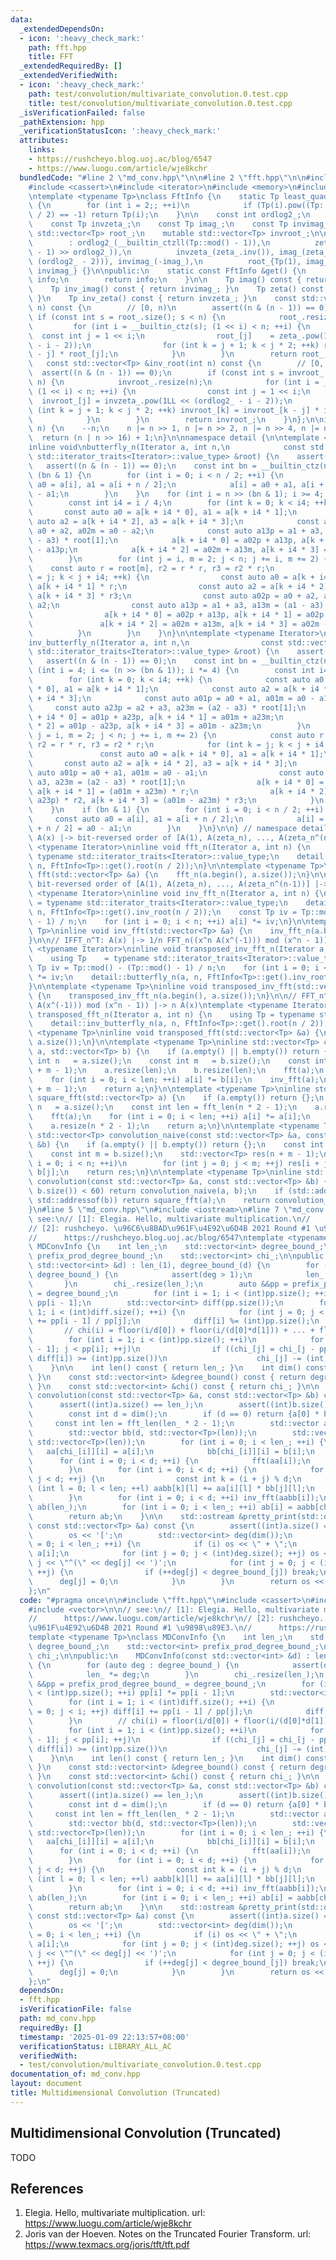 ```yaml
---
data:
  _extendedDependsOn:
  - icon: ':heavy_check_mark:'
    path: fft.hpp
    title: FFT
  _extendedRequiredBy: []
  _extendedVerifiedWith:
  - icon: ':heavy_check_mark:'
    path: test/convolution/multivariate_convolution.0.test.cpp
    title: test/convolution/multivariate_convolution.0.test.cpp
  _isVerificationFailed: false
  _pathExtension: hpp
  _verificationStatusIcon: ':heavy_check_mark:'
  attributes:
    links:
    - https://rushcheyo.blog.uoj.ac/blog/6547
    - https://www.luogu.com/article/wje8kchr
  bundledCode: "#line 2 \"md_conv.hpp\"\n\n#line 2 \"fft.hpp\"\n\n#include <algorithm>\n\
    #include <cassert>\n#include <iterator>\n#include <memory>\n#include <vector>\n\
    \ntemplate <typename Tp>\nclass FftInfo {\n    static Tp least_quadratic_nonresidue()\
    \ {\n        for (int i = 2;; ++i)\n            if (Tp(i).pow((Tp::mod() - 1)\
    \ / 2) == -1) return Tp(i);\n    }\n\n    const int ordlog2_;\n    const Tp zeta_;\n\
    \    const Tp invzeta_;\n    const Tp imag_;\n    const Tp invimag_;\n\n    mutable\
    \ std::vector<Tp> root_;\n    mutable std::vector<Tp> invroot_;\n\n    FftInfo()\n\
    \        : ordlog2_(__builtin_ctzll(Tp::mod() - 1)),\n          zeta_(least_quadratic_nonresidue().pow((Tp::mod()\
    \ - 1) >> ordlog2_)),\n          invzeta_(zeta_.inv()), imag_(zeta_.pow(1LL <<\
    \ (ordlog2_ - 2))), invimag_(-imag_),\n          root_{Tp(1), imag_}, invroot_{Tp(1),\
    \ invimag_} {}\n\npublic:\n    static const FftInfo &get() {\n        static FftInfo\
    \ info;\n        return info;\n    }\n\n    Tp imag() const { return imag_; }\n\
    \    Tp inv_imag() const { return invimag_; }\n    Tp zeta() const { return zeta_;\
    \ }\n    Tp inv_zeta() const { return invzeta_; }\n    const std::vector<Tp> &root(int\
    \ n) const {\n        // [0, n)\n        assert((n & (n - 1)) == 0);\n       \
    \ if (const int s = root_.size(); s < n) {\n            root_.resize(n);\n   \
    \         for (int i = __builtin_ctz(s); (1 << i) < n; ++i) {\n              \
    \  const int j = 1 << i;\n                root_[j]    = zeta_.pow(1LL << (ordlog2_\
    \ - i - 2));\n                for (int k = j + 1; k < j * 2; ++k) root_[k] = root_[k\
    \ - j] * root_[j];\n            }\n        }\n        return root_;\n    }\n \
    \   const std::vector<Tp> &inv_root(int n) const {\n        // [0, n)\n      \
    \  assert((n & (n - 1)) == 0);\n        if (const int s = invroot_.size(); s <\
    \ n) {\n            invroot_.resize(n);\n            for (int i = __builtin_ctz(s);\
    \ (1 << i) < n; ++i) {\n                const int j = 1 << i;\n              \
    \  invroot_[j] = invzeta_.pow(1LL << (ordlog2_ - i - 2));\n                for\
    \ (int k = j + 1; k < j * 2; ++k) invroot_[k] = invroot_[k - j] * invroot_[j];\n\
    \            }\n        }\n        return invroot_;\n    }\n};\n\ninline int fft_len(int\
    \ n) {\n    --n;\n    n |= n >> 1, n |= n >> 2, n |= n >> 4, n |= n >> 8;\n  \
    \  return (n | n >> 16) + 1;\n}\n\nnamespace detail {\n\ntemplate <typename Iterator>\n\
    inline void\nbutterfly_n(Iterator a, int n,\n            const std::vector<typename\
    \ std::iterator_traits<Iterator>::value_type> &root) {\n    assert(n > 0);\n \
    \   assert((n & (n - 1)) == 0);\n    const int bn = __builtin_ctz(n);\n    if\
    \ (bn & 1) {\n        for (int i = 0; i < n / 2; ++i) {\n            const auto\
    \ a0 = a[i], a1 = a[i + n / 2];\n            a[i] = a0 + a1, a[i + n / 2] = a0\
    \ - a1;\n        }\n    }\n    for (int i = n >> (bn & 1); i >= 4; i /= 4) {\n\
    \        const int i4 = i / 4;\n        for (int k = 0; k < i4; ++k) {\n     \
    \       const auto a0 = a[k + i4 * 0], a1 = a[k + i4 * 1];\n            const\
    \ auto a2 = a[k + i4 * 2], a3 = a[k + i4 * 3];\n            const auto a02p =\
    \ a0 + a2, a02m = a0 - a2;\n            const auto a13p = a1 + a3, a13m = (a1\
    \ - a3) * root[1];\n            a[k + i4 * 0] = a02p + a13p, a[k + i4 * 1] = a02p\
    \ - a13p;\n            a[k + i4 * 2] = a02m + a13m, a[k + i4 * 3] = a02m - a13m;\n\
    \        }\n        for (int j = i, m = 2; j < n; j += i, m += 2) {\n        \
    \    const auto r = root[m], r2 = r * r, r3 = r2 * r;\n            for (int k\
    \ = j; k < j + i4; ++k) {\n                const auto a0 = a[k + i4 * 0], a1 =\
    \ a[k + i4 * 1] * r;\n                const auto a2 = a[k + i4 * 2] * r2, a3 =\
    \ a[k + i4 * 3] * r3;\n                const auto a02p = a0 + a2, a02m = a0 -\
    \ a2;\n                const auto a13p = a1 + a3, a13m = (a1 - a3) * root[1];\n\
    \                a[k + i4 * 0] = a02p + a13p, a[k + i4 * 1] = a02p - a13p;\n \
    \               a[k + i4 * 2] = a02m + a13m, a[k + i4 * 3] = a02m - a13m;\n  \
    \          }\n        }\n    }\n}\n\ntemplate <typename Iterator>\ninline void\n\
    inv_butterfly_n(Iterator a, int n,\n                const std::vector<typename\
    \ std::iterator_traits<Iterator>::value_type> &root) {\n    assert(n > 0);\n \
    \   assert((n & (n - 1)) == 0);\n    const int bn = __builtin_ctz(n);\n    for\
    \ (int i = 4; i <= (n >> (bn & 1)); i *= 4) {\n        const int i4 = i / 4;\n\
    \        for (int k = 0; k < i4; ++k) {\n            const auto a0 = a[k + i4\
    \ * 0], a1 = a[k + i4 * 1];\n            const auto a2 = a[k + i4 * 2], a3 = a[k\
    \ + i4 * 3];\n            const auto a01p = a0 + a1, a01m = a0 - a1;\n       \
    \     const auto a23p = a2 + a3, a23m = (a2 - a3) * root[1];\n            a[k\
    \ + i4 * 0] = a01p + a23p, a[k + i4 * 1] = a01m + a23m;\n            a[k + i4\
    \ * 2] = a01p - a23p, a[k + i4 * 3] = a01m - a23m;\n        }\n        for (int\
    \ j = i, m = 2; j < n; j += i, m += 2) {\n            const auto r = root[m],\
    \ r2 = r * r, r3 = r2 * r;\n            for (int k = j; k < j + i4; ++k) {\n \
    \               const auto a0 = a[k + i4 * 0], a1 = a[k + i4 * 1];\n         \
    \       const auto a2 = a[k + i4 * 2], a3 = a[k + i4 * 3];\n                const\
    \ auto a01p = a0 + a1, a01m = a0 - a1;\n                const auto a23p = a2 +\
    \ a3, a23m = (a2 - a3) * root[1];\n                a[k + i4 * 0] = a01p + a23p,\
    \ a[k + i4 * 1] = (a01m + a23m) * r;\n                a[k + i4 * 2] = (a01p -\
    \ a23p) * r2, a[k + i4 * 3] = (a01m - a23m) * r3;\n            }\n        }\n\
    \    }\n    if (bn & 1) {\n        for (int i = 0; i < n / 2; ++i) {\n       \
    \     const auto a0 = a[i], a1 = a[i + n / 2];\n            a[i] = a0 + a1, a[i\
    \ + n / 2] = a0 - a1;\n        }\n    }\n}\n\n} // namespace detail\n\n// FFT_n:\
    \ A(x) |-> bit-reversed order of [A(1), A(zeta_n), ..., A(zeta_n^(n-1))]\ntemplate\
    \ <typename Iterator>\ninline void fft_n(Iterator a, int n) {\n    using Tp =\
    \ typename std::iterator_traits<Iterator>::value_type;\n    detail::butterfly_n(a,\
    \ n, FftInfo<Tp>::get().root(n / 2));\n}\n\ntemplate <typename Tp>\ninline void\
    \ fft(std::vector<Tp> &a) {\n    fft_n(a.begin(), a.size());\n}\n\n// IFFT_n:\
    \ bit-reversed order of [A(1), A(zeta_n), ..., A(zeta_n^(n-1))] |-> A(x)\ntemplate\
    \ <typename Iterator>\ninline void inv_fft_n(Iterator a, int n) {\n    using Tp\
    \ = typename std::iterator_traits<Iterator>::value_type;\n    detail::inv_butterfly_n(a,\
    \ n, FftInfo<Tp>::get().inv_root(n / 2));\n    const Tp iv = Tp::mod() - (Tp::mod()\
    \ - 1) / n;\n    for (int i = 0; i < n; ++i) a[i] *= iv;\n}\n\ntemplate <typename\
    \ Tp>\ninline void inv_fft(std::vector<Tp> &a) {\n    inv_fft_n(a.begin(), a.size());\n\
    }\n\n// IFFT_n^T: A(x) |-> 1/n FFT_n((x^n A(x^(-1))) mod (x^n - 1))\ntemplate\
    \ <typename Iterator>\ninline void transposed_inv_fft_n(Iterator a, int n) {\n\
    \    using Tp    = typename std::iterator_traits<Iterator>::value_type;\n    const\
    \ Tp iv = Tp::mod() - (Tp::mod() - 1) / n;\n    for (int i = 0; i < n; ++i) a[i]\
    \ *= iv;\n    detail::butterfly_n(a, n, FftInfo<Tp>::get().inv_root(n / 2));\n\
    }\n\ntemplate <typename Tp>\ninline void transposed_inv_fft(std::vector<Tp> &a)\
    \ {\n    transposed_inv_fft_n(a.begin(), a.size());\n}\n\n// FFT_n^T : FFT_n((x^n\
    \ A(x^(-1))) mod (x^n - 1)) |-> n A(x)\ntemplate <typename Iterator>\ninline void\
    \ transposed_fft_n(Iterator a, int n) {\n    using Tp = typename std::iterator_traits<Iterator>::value_type;\n\
    \    detail::inv_butterfly_n(a, n, FftInfo<Tp>::get().root(n / 2));\n}\n\ntemplate\
    \ <typename Tp>\ninline void transposed_fft(std::vector<Tp> &a) {\n    transposed_fft_n(a.begin(),\
    \ a.size());\n}\n\ntemplate <typename Tp>\ninline std::vector<Tp> convolution_fft(std::vector<Tp>\
    \ a, std::vector<Tp> b) {\n    if (a.empty() || b.empty()) return {};\n    const\
    \ int n   = a.size();\n    const int m   = b.size();\n    const int len = fft_len(n\
    \ + m - 1);\n    a.resize(len);\n    b.resize(len);\n    fft(a);\n    fft(b);\n\
    \    for (int i = 0; i < len; ++i) a[i] *= b[i];\n    inv_fft(a);\n    a.resize(n\
    \ + m - 1);\n    return a;\n}\n\ntemplate <typename Tp>\ninline std::vector<Tp>\
    \ square_fft(std::vector<Tp> a) {\n    if (a.empty()) return {};\n    const int\
    \ n   = a.size();\n    const int len = fft_len(n * 2 - 1);\n    a.resize(len);\n\
    \    fft(a);\n    for (int i = 0; i < len; ++i) a[i] *= a[i];\n    inv_fft(a);\n\
    \    a.resize(n * 2 - 1);\n    return a;\n}\n\ntemplate <typename Tp>\ninline\
    \ std::vector<Tp> convolution_naive(const std::vector<Tp> &a, const std::vector<Tp>\
    \ &b) {\n    if (a.empty() || b.empty()) return {};\n    const int n = a.size();\n\
    \    const int m = b.size();\n    std::vector<Tp> res(n + m - 1);\n    for (int\
    \ i = 0; i < n; ++i)\n        for (int j = 0; j < m; ++j) res[i + j] += a[i] *\
    \ b[j];\n    return res;\n}\n\ntemplate <typename Tp>\ninline std::vector<Tp>\
    \ convolution(const std::vector<Tp> &a, const std::vector<Tp> &b) {\n    if (std::min(a.size(),\
    \ b.size()) < 60) return convolution_naive(a, b);\n    if (std::addressof(a) ==\
    \ std::addressof(b)) return square_fft(a);\n    return convolution_fft(a, b);\n\
    }\n#line 5 \"md_conv.hpp\"\n#include <iostream>\n#line 7 \"md_conv.hpp\"\n\n//\
    \ see:\n// [1]: Elegia. Hello, multivariate multiplication.\n//      https://www.luogu.com/article/wje8kchr\n\
    // [2]: rushcheyo. \u96C6\u8BAD\u961F\u4E92\u6D4B 2021 Round #1 \u9898\u89E3.\n\
    //      https://rushcheyo.blog.uoj.ac/blog/6547\ntemplate <typename Tp>\nclass\
    \ MDConvInfo {\n    int len_;\n    std::vector<int> degree_bound_;\n    std::vector<int>\
    \ prefix_prod_degree_bound_;\n    std::vector<int> chi_;\n\npublic:\n    MDConvInfo(const\
    \ std::vector<int> &d) : len_(1), degree_bound_(d) {\n        for (auto deg :\
    \ degree_bound_) {\n            assert(deg > 1);\n            len_ *= deg;\n \
    \       }\n        chi_.resize(len_);\n        auto &&pp = prefix_prod_degree_bound_\
    \ = degree_bound_;\n        for (int i = 1; i < (int)pp.size(); ++i) pp[i] *=\
    \ pp[i - 1];\n        std::vector<int> diff(pp.size());\n        for (int i =\
    \ 1; i < (int)diff.size(); ++i) {\n            for (int j = 0; j < i; ++j) diff[i]\
    \ += pp[i - 1] / pp[j];\n            diff[i] %= (int)pp.size();\n        }\n \
    \       // chi(i) = floor(i/d[0]) + floor(i/(d[0]*d[1])) + ... + floor(i/(d[0]*...))\n\
    \        for (int i = 1; i < (int)pp.size(); ++i)\n            for (int j = pp[i\
    \ - 1]; j < pp[i]; ++j)\n                if ((chi_[j] = chi_[j - pp[i - 1]] +\
    \ diff[i]) >= (int)pp.size())\n                    chi_[j] -= (int)pp.size();\n\
    \    }\n\n    int len() const { return len_; }\n    int dim() const { return degree_bound_.size();\
    \ }\n    const std::vector<int> &degree_bound() const { return degree_bound_;\
    \ }\n    const std::vector<int> &chi() const { return chi_; }\n\n    std::vector<Tp>\
    \ convolution(const std::vector<Tp> &a, const std::vector<Tp> &b) const {\n  \
    \      assert((int)a.size() == len_);\n        assert((int)b.size() == len_);\n\
    \        const int d = dim();\n        if (d == 0) return {a[0] * b[0]};\n   \
    \     const int len = fft_len(len_ * 2 - 1);\n        std::vector aa(d, std::vector<Tp>(len));\n\
    \        std::vector bb(d, std::vector<Tp>(len));\n        std::vector aabb(d,\
    \ std::vector<Tp>(len));\n        for (int i = 0; i < len_; ++i) {\n         \
    \   aa[chi_[i]][i] = a[i];\n            bb[chi_[i]][i] = b[i];\n        }\n  \
    \      for (int i = 0; i < d; ++i) {\n            fft(aa[i]);\n            fft(bb[i]);\n\
    \        }\n        for (int i = 0; i < d; ++i) {\n            for (int j = 0;\
    \ j < d; ++j) {\n                const int k = (i + j) % d;\n                for\
    \ (int l = 0; l < len; ++l) aabb[k][l] += aa[i][l] * bb[j][l];\n            }\n\
    \        }\n        for (int i = 0; i < d; ++i) inv_fft(aabb[i]);\n        std::vector<Tp>\
    \ ab(len_);\n        for (int i = 0; i < len_; ++i) ab[i] = aabb[chi_[i]][i];\n\
    \        return ab;\n    }\n\n    std::ostream &pretty_print(std::ostream &os,\
    \ const std::vector<Tp> &a) const {\n        assert((int)a.size() == len_);\n\
    \        os << '[';\n        std::vector<int> deg(dim());\n        for (int i\
    \ = 0; i < len_; ++i) {\n            if (i) os << \" + \";\n            os <<\
    \ a[i];\n            for (int j = 0; j < (int)deg.size(); ++j) os << \"*x\" <<\
    \ j << \"^(\" << deg[j] << ')';\n            for (int j = 0; j < (int)deg.size();\
    \ ++j) {\n                if (++deg[j] < degree_bound_[j]) break;\n          \
    \      deg[j] = 0;\n            }\n        }\n        return os << ']';\n    }\n\
    };\n"
  code: "#pragma once\n\n#include \"fft.hpp\"\n#include <cassert>\n#include <iostream>\n\
    #include <vector>\n\n// see:\n// [1]: Elegia. Hello, multivariate multiplication.\n\
    //      https://www.luogu.com/article/wje8kchr\n// [2]: rushcheyo. \u96C6\u8BAD\
    \u961F\u4E92\u6D4B 2021 Round #1 \u9898\u89E3.\n//      https://rushcheyo.blog.uoj.ac/blog/6547\n\
    template <typename Tp>\nclass MDConvInfo {\n    int len_;\n    std::vector<int>\
    \ degree_bound_;\n    std::vector<int> prefix_prod_degree_bound_;\n    std::vector<int>\
    \ chi_;\n\npublic:\n    MDConvInfo(const std::vector<int> &d) : len_(1), degree_bound_(d)\
    \ {\n        for (auto deg : degree_bound_) {\n            assert(deg > 1);\n\
    \            len_ *= deg;\n        }\n        chi_.resize(len_);\n        auto\
    \ &&pp = prefix_prod_degree_bound_ = degree_bound_;\n        for (int i = 1; i\
    \ < (int)pp.size(); ++i) pp[i] *= pp[i - 1];\n        std::vector<int> diff(pp.size());\n\
    \        for (int i = 1; i < (int)diff.size(); ++i) {\n            for (int j\
    \ = 0; j < i; ++j) diff[i] += pp[i - 1] / pp[j];\n            diff[i] %= (int)pp.size();\n\
    \        }\n        // chi(i) = floor(i/d[0]) + floor(i/(d[0]*d[1])) + ... + floor(i/(d[0]*...))\n\
    \        for (int i = 1; i < (int)pp.size(); ++i)\n            for (int j = pp[i\
    \ - 1]; j < pp[i]; ++j)\n                if ((chi_[j] = chi_[j - pp[i - 1]] +\
    \ diff[i]) >= (int)pp.size())\n                    chi_[j] -= (int)pp.size();\n\
    \    }\n\n    int len() const { return len_; }\n    int dim() const { return degree_bound_.size();\
    \ }\n    const std::vector<int> &degree_bound() const { return degree_bound_;\
    \ }\n    const std::vector<int> &chi() const { return chi_; }\n\n    std::vector<Tp>\
    \ convolution(const std::vector<Tp> &a, const std::vector<Tp> &b) const {\n  \
    \      assert((int)a.size() == len_);\n        assert((int)b.size() == len_);\n\
    \        const int d = dim();\n        if (d == 0) return {a[0] * b[0]};\n   \
    \     const int len = fft_len(len_ * 2 - 1);\n        std::vector aa(d, std::vector<Tp>(len));\n\
    \        std::vector bb(d, std::vector<Tp>(len));\n        std::vector aabb(d,\
    \ std::vector<Tp>(len));\n        for (int i = 0; i < len_; ++i) {\n         \
    \   aa[chi_[i]][i] = a[i];\n            bb[chi_[i]][i] = b[i];\n        }\n  \
    \      for (int i = 0; i < d; ++i) {\n            fft(aa[i]);\n            fft(bb[i]);\n\
    \        }\n        for (int i = 0; i < d; ++i) {\n            for (int j = 0;\
    \ j < d; ++j) {\n                const int k = (i + j) % d;\n                for\
    \ (int l = 0; l < len; ++l) aabb[k][l] += aa[i][l] * bb[j][l];\n            }\n\
    \        }\n        for (int i = 0; i < d; ++i) inv_fft(aabb[i]);\n        std::vector<Tp>\
    \ ab(len_);\n        for (int i = 0; i < len_; ++i) ab[i] = aabb[chi_[i]][i];\n\
    \        return ab;\n    }\n\n    std::ostream &pretty_print(std::ostream &os,\
    \ const std::vector<Tp> &a) const {\n        assert((int)a.size() == len_);\n\
    \        os << '[';\n        std::vector<int> deg(dim());\n        for (int i\
    \ = 0; i < len_; ++i) {\n            if (i) os << \" + \";\n            os <<\
    \ a[i];\n            for (int j = 0; j < (int)deg.size(); ++j) os << \"*x\" <<\
    \ j << \"^(\" << deg[j] << ')';\n            for (int j = 0; j < (int)deg.size();\
    \ ++j) {\n                if (++deg[j] < degree_bound_[j]) break;\n          \
    \      deg[j] = 0;\n            }\n        }\n        return os << ']';\n    }\n\
    };\n"
  dependsOn:
  - fft.hpp
  isVerificationFile: false
  path: md_conv.hpp
  requiredBy: []
  timestamp: '2025-01-09 22:13:57+08:00'
  verificationStatus: LIBRARY_ALL_AC
  verifiedWith:
  - test/convolution/multivariate_convolution.0.test.cpp
documentation_of: md_conv.hpp
layout: document
title: Multidimensional Convolution (Truncated)
---
```


## Multidimensional Convolution (Truncated)

TODO

## References

1. Elegia. Hello, multivariate multiplication. url: <https://www.luogu.com/article/wje8kchr>
2. Joris van der Hoeven. Notes on the Truncated Fourier Transform. url: <https://www.texmacs.org/joris/tft/tft.pdf>
